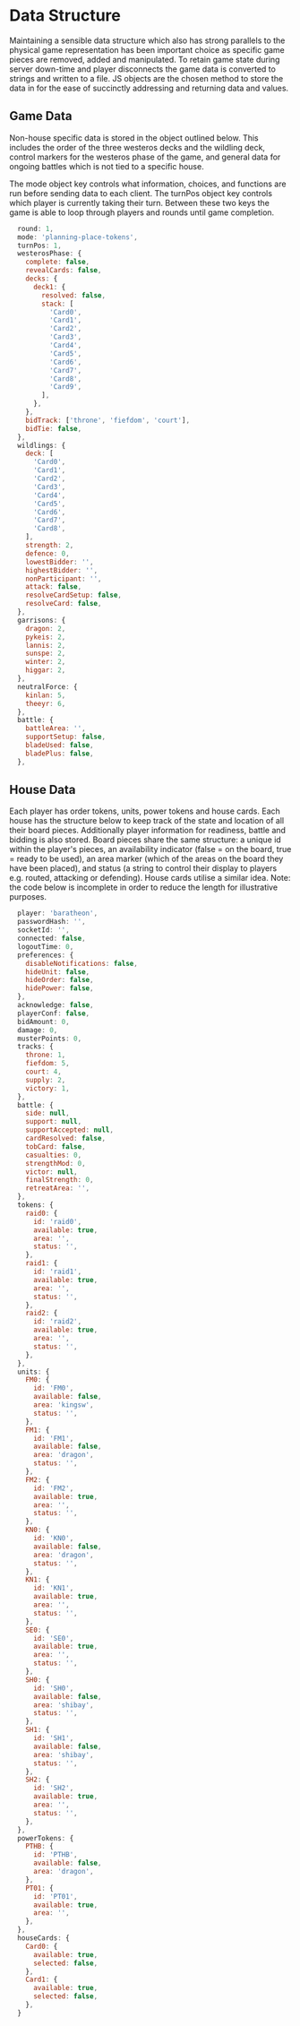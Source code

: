 # Data Structure

Maintaining a sensible data structure which also has strong parallels to the physical game representation has been important choice as specific game pieces are removed, added and manipulated. To retain game state during server down-time and player disconnects the game data is converted to strings and written to a file. JS objects are the chosen method to store the data in for the ease of succinctly addressing and returning data and values.

## Game Data

Non-house specific data is stored in the object outlined below. This includes the order of the three westeros decks and the wildling deck, control markers for the westeros phase of the game, and general data for ongoing battles which is not tied to a specific house. 

The mode object key controls what information, choices, and functions are run before sending data to each client. The turnPos object key controls which player is currently taking their turn. Between these two keys the game is able to loop through players and rounds until game completion.

```javascript
  round: 1,
  mode: 'planning-place-tokens',
  turnPos: 1,
  westerosPhase: {
    complete: false,
    revealCards: false,
    decks: {
      deck1: {
        resolved: false,
        stack: [
          'Card0',
          'Card1',
          'Card2',
          'Card3',
          'Card4',
          'Card5',
          'Card6',
          'Card7',
          'Card8',
          'Card9',
        ],
      },
    },
    bidTrack: ['throne', 'fiefdom', 'court'],
    bidTie: false,
  },
  wildlings: {
    deck: [
      'Card0',
      'Card1',
      'Card2',
      'Card3',
      'Card4',
      'Card5',
      'Card6',
      'Card7',
      'Card8',
    ],
    strength: 2,
    defence: 0,
    lowestBidder: '',
    highestBidder: '',
    nonParticipant: '',
    attack: false,
    resolveCardSetup: false,
    resolveCard: false,
  },
  garrisons: {
    dragon: 2,
    pykeis: 2,
    lannis: 2,
    sunspe: 2,
    winter: 2,
    higgar: 2,
  },
  neutralForce: {
    kinlan: 5,
    theeyr: 6,
  },
  battle: {
    battleArea: '',
    supportSetup: false,
    bladeUsed: false,
    bladePlus: false,
  },
```

## House Data

Each player has order tokens, units, power tokens and house cards. Each house has the structure below to keep track of the state and location of all their board pieces. Additionally player information for readiness, battle and bidding is also stored. Board pieces share the same structure: a unique id within the player's pieces, an availability indicator (false = on the board, true = ready to be used), an area marker (which of the areas on the board they have been placed), and status (a string to control their display to players e.g. routed, attacking or defending). House cards utilise a similar idea.
Note: the code below is incomplete in order to reduce the length for illustrative purposes.

```javascript
  player: 'baratheon', 
  passwordHash: '',
  socketId: '',
  connected: false,
  logoutTime: 0,
  preferences: {
    disableNotifications: false,
    hideUnit: false,
    hideOrder: false,
    hidePower: false,
  },
  acknowledge: false,
  playerConf: false,
  bidAmount: 0,
  damage: 0,
  musterPoints: 0,
  tracks: {
    throne: 1,
    fiefdom: 5,
    court: 4,
    supply: 2,
    victory: 1,
  },
  battle: {
    side: null,
    support: null,
    supportAccepted: null,
    cardResolved: false,
    tobCard: false,
    casualties: 0,
    strengthMod: 0,
    victor: null,
    finalStrength: 0,
    retreatArea: '',
  },
  tokens: {
    raid0: {
      id: 'raid0',
      available: true,
      area: '',
      status: '',
    },
    raid1: {
      id: 'raid1',
      available: true,
      area: '',
      status: '',
    },
    raid2: {
      id: 'raid2',
      available: true,
      area: '',
      status: '',
    },
  },
  units: {
    FM0: {
      id: 'FM0',
      available: false,
      area: 'kingsw',
      status: '',
    },
    FM1: {
      id: 'FM1',
      available: false,
      area: 'dragon',
      status: '',
    },
    FM2: {
      id: 'FM2',
      available: true,
      area: '',
      status: '',
    },
    KN0: {
      id: 'KN0',
      available: false,
      area: 'dragon',
      status: '',
    },
    KN1: {
      id: 'KN1',
      available: true,
      area: '',
      status: '',
    },
    SE0: {
      id: 'SE0',
      available: true,
      area: '',
      status: '',
    },
    SH0: {
      id: 'SH0',
      available: false,
      area: 'shibay',
      status: '',
    },
    SH1: {
      id: 'SH1',
      available: false,
      area: 'shibay',
      status: '',
    },
    SH2: {
      id: 'SH2',
      available: true,
      area: '',
      status: '',
    },
  },
  powerTokens: {
    PTHB: {
      id: 'PTHB',
      available: false,
      area: 'dragon',
    },
    PT01: {
      id: 'PT01',
      available: true,
      area: '',
    },
  },
  houseCards: {
    Card0: {
      available: true,
      selected: false,
    },
    Card1: {
      available: true,
      selected: false,
    },
  }
```
